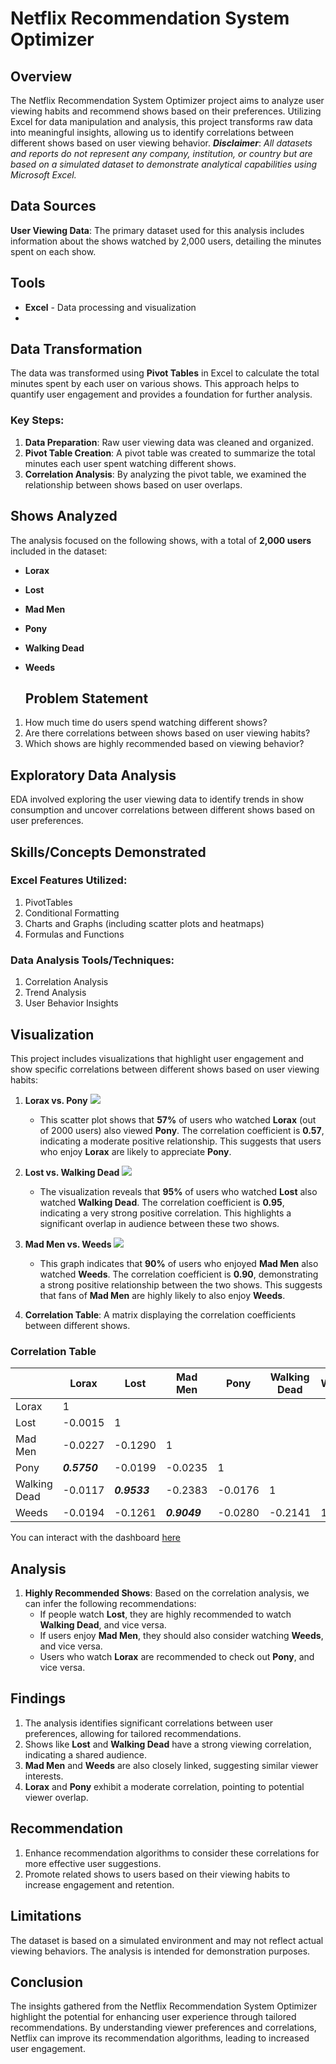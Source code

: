 # Netflix Recommendation System Optimizer

## Overview
The Netflix Recommendation System Optimizer project aims to analyze user viewing habits and recommend shows based on their preferences. Utilizing Excel for data manipulation and analysis, this project transforms raw data into meaningful insights, allowing us to identify correlations between different shows based on user viewing behavior.
**_Disclaimer_**: _All datasets and reports do not represent any company, institution, or country but are based on a simulated dataset to demonstrate analytical capabilities using Microsoft Excel._

## Data Sources
**User Viewing Data**: The primary dataset used for this analysis includes information about the shows watched by 2,000 users, detailing the minutes spent on each show.

## Tools
- **Excel** - Data processing and visualization
- 
## Data Transformation
The data was transformed using **Pivot Tables** in Excel to calculate the total minutes spent by each user on various shows. This approach helps to quantify user engagement and provides a foundation for further analysis.

### Key Steps:
1. **Data Preparation**: Raw user viewing data was cleaned and organized.
2. **Pivot Table Creation**: A pivot table was created to summarize the total minutes each user spent watching different shows.
3. **Correlation Analysis**: By analyzing the pivot table, we examined the relationship between shows based on user overlaps.

## Shows Analyzed
The analysis focused on the following shows, with a total of **2,000 users** included in the dataset:
- **Lorax**
- **Lost**
- **Mad Men**
- **Pony**
- **Walking Dead**
- **Weeds**

  ## Problem Statement
1. How much time do users spend watching different shows?
2. Are there correlations between shows based on user viewing habits?
3. Which shows are highly recommended based on viewing behavior?

## Exploratory Data Analysis
EDA involved exploring the user viewing data to identify trends in show consumption and uncover correlations between different shows based on user preferences.

## Skills/Concepts Demonstrated
### Excel Features Utilized:
1. PivotTables
2. Conditional Formatting
3. Charts and Graphs (including scatter plots and heatmaps)
4. Formulas and Functions

### Data Analysis Tools/Techniques:
1. Correlation Analysis
2. Trend Analysis
3. User Behavior Insights

## Visualization
This project includes visualizations that highlight user engagement and show specific correlations between different shows based on user viewing habits:

1. **Lorax vs. Pony** ![](LorexXPony.png)
   - This scatter plot shows that **57%** of users who watched **Lorax** (out of 2000 users) also viewed **Pony**. The correlation coefficient is **0.57**, indicating a moderate positive relationship. This suggests that users who enjoy **Lorax** are likely to appreciate **Pony**.

2. **Lost vs. Walking Dead** ![](LostXWalkingDead.png)
   - The visualization reveals that **95%** of users who watched **Lost** also watched **Walking Dead**. The correlation coefficient is **0.95**, indicating a very strong positive correlation. This highlights a significant overlap in audience between these two shows.

3. **Mad Men vs. Weeds** ![](MadMenXWeeds.png)
   - This graph indicates that **90%** of users who enjoyed **Mad Men** also watched **Weeds**. The correlation coefficient is **0.90**, demonstrating a strong positive relationship between the two shows. This suggests that fans of **Mad Men** are highly likely to also enjoy **Weeds**.
4. **Correlation Table**: A matrix displaying the correlation coefficients between different shows.

### Correlation Table
|            | Lorax          | Lost           | Mad Men        | Pony           | Walking Dead   | Weeds          |
|------------|----------------|----------------|----------------|----------------|----------------|----------------|
| Lorax      | 1              |                |                |                |                |                |
| Lost       | -0.0015        | 1              |                |                |                |                |
| Mad Men    | -0.0227        | -0.1290        | 1              |                |                |                |
| Pony       | **_0.5750_**         | -0.0199        | -0.0235        | 1              |                |                |
| Walking Dead| -0.0117       | **_0.9533_**         | -0.2383        | -0.0176        | 1              |                |
| Weeds      | -0.0194        | -0.1261        | **_0.9049_**         | -0.0280        | -0.2141        | 1              |


You can interact with the dashboard [here]([[https://onedrive.live.com/edit.aspx?resid=810575755AC07AA7!sf2152d39f6a64c7ab9810d4d79e45c7a&migratedtospo=true&wdorigin=OFFICECOM-WEB.START.UPLOAD&wdprevioussessionsrc=HarmonyWeb&wdprevioussession=580c85e9-e916-4f07-84db-ab34cd8274d7&wdenableroaming=1&wdodb=1&wdlcid=en-US&wdhostclicktime=1725948872043&wdredirectionreason=Force_SingleStepBoot&wdinitialsession=2c31532d-96c3-3d23-0f2a-8e925233dfd0&wdrldsc=1&wdrldc=2&wdrldr=InternalError](https://onedrive.live.com/personal/810575755ac07aa7/_layouts/15/Doc.aspx?resid=810575755AC07AA7!s94166fd74bcf42a3b7b542a7ac31b44f&cid=810575755ac07aa7&migratedtospo=true&app=Excel)](https://onedrive.live.com/personal/810575755ac07aa7/_layouts/15/doc.aspx?resid=898abaef-dd47-4e97-ad00-59930f6446c3&cid=810575755ac07aa7&ct=1727007055431&wdOrigin=OFFICECOM-WEB.START.UPLOAD&wdPreviousSessionSrc=HarmonyWeb&wdPreviousSession=6b86c522-d029-4582-b556-42b9779f31cd))

## Analysis
1. **Highly Recommended Shows**: Based on the correlation analysis, we can infer the following recommendations:
   - If people watch **Lost**, they are highly recommended to watch **Walking Dead**, and vice versa.
   - If users enjoy **Mad Men**, they should also consider watching **Weeds**, and vice versa.
   - Users who watch **Lorax** are recommended to check out **Pony**, and vice versa.

## Findings
1. The analysis identifies significant correlations between user preferences, allowing for tailored recommendations.
2. Shows like **Lost** and **Walking Dead** have a strong viewing correlation, indicating a shared audience.
3. **Mad Men** and **Weeds** are also closely linked, suggesting similar viewer interests.
4. **Lorax** and **Pony** exhibit a moderate correlation, pointing to potential viewer overlap.

## Recommendation
1. Enhance recommendation algorithms to consider these correlations for more effective user suggestions.
2. Promote related shows to users based on their viewing habits to increase engagement and retention.

## Limitations
The dataset is based on a simulated environment and may not reflect actual viewing behaviors. The analysis is intended for demonstration purposes.

## Conclusion
The insights gathered from the Netflix Recommendation System Optimizer highlight the potential for enhancing user experience through tailored recommendations. By understanding viewer preferences and correlations, Netflix can improve its recommendation algorithms, leading to increased user engagement.
